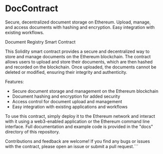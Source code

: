 # DocContract
Secure, decentralized document storage on Ethereum. Upload, manage, and access documents with hashing and encryption. Easy integration with existing workflows.  

Document Registry Smart Contract

This Solidity smart contract provides a secure and decentralized way to store and manage documents on the Ethereum blockchain. The contract allows users to upload and store their documents, which are then hashed and recorded on the blockchain. Once uploaded, the documents cannot be deleted or modified, ensuring their integrity and authenticity.

Features:
- Secure document storage and management on the Ethereum blockchain
- Document hashing and encryption for added security
- Access control for document upload and management
- Easy integration with existing applications and workflows

To use this contract, simply deploy it to the Ethereum network and interact with it using a web3-enabled application or the Ethereum command line interface. Full documentation and example code is provided in the "docs" directory of this repository.

Contributions and feedback are welcome! If you find any bugs or issues with the contract, please open an issue or submit a pull request.```

